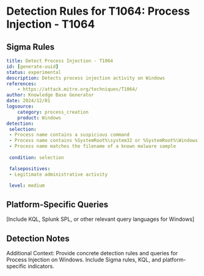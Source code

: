 # Detection Rules for T1064: Process Injection - T1064
## Sigma Rules
```yaml
title: Detect Process Injection - T1064
id: [generate-uuid]
status: experimental
description: Detects process injection activity on Windows
references:
    - https://attack.mitre.org/techniques/T1064/
author: Knowledge Base Generator
date: 2024/12/01
logsource:
    category: process_creation
    product: Windows
detection:
 selection:
 - Process name contains a suspicious command
 - Process name contains %SystemRoot%\system32 or %SystemRoot%\Windows
 - Process name matches the filename of a known malware sample
 
 condition: selection

 falsepositives:
 - Legitimate administrative activity

 level: medium
```
## Platform-Specific Queries
[Include KQL, Splunk SPL, or other relevant query languages for Windows]

## Detection Notes
Additional Context: Provide concrete detection rules and queries for Process Injection on Windows. Include Sigma rules, KQL, and platform-specific indicators.